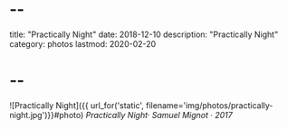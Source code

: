# --
title: "Practically Night"
date: 2018-12-10
description: "Practically Night"
category: photos
lastmod: 2020-02-20
# --

![Practically Night]({{ url_for('static', filename='img/photos/practically-night.jpg')}}#photo)
*Practically Night· Samuel Mignot · 2017*
